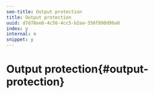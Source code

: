 ```yaml
---
seo-title: Output protection
title: Output protection
uuid: d7d78ee6-4c56-4cc5-b2aa-358f890d96a0
index: y
internal: n
snippet: y
---
```


# Output protection{#output-protection}

